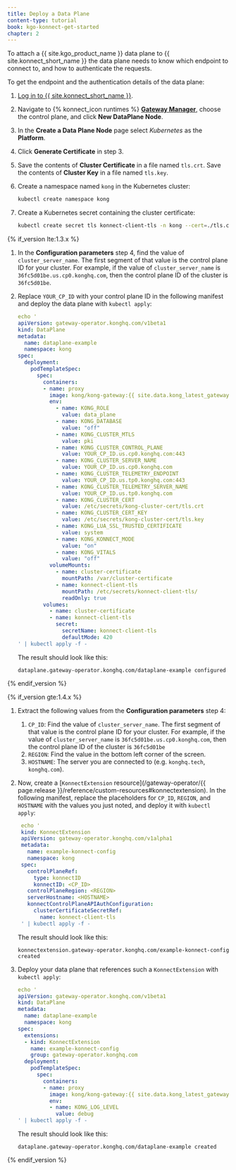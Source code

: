 ```yaml
---
title: Deploy a Data Plane
content-type: tutorial
book: kgo-konnect-get-started
chapter: 2
---
```


To attach a {{ site.kgo_product_name }} data plane to {{ site.konnect_short_name }} the data plane needs to know which endpoint to connect to, and how to authenticate the requests.

To get the endpoint and the authentication details of the data plane:

1. [Log in to {{ site.konnect_short_name }}](https://cloud.konghq.com/login).
1. Navigate to {% konnect_icon runtimes %} [**Gateway Manager**](https://cloud.konghq.com/gateway-manager), choose the control plane, and click **New DataPlane Node**.
1. In the **Create a Data Plane Node** page select *Kubernetes* as the **Platform**.
1. Click **Generate Certificate**  in step 3.
1. Save the contents of **Cluster Certificate** in a file named `tls.crt`. Save the contents of **Cluster Key** in a file named `tls.key`.
1. Create a namespace named `kong` in the Kubernetes cluster:

   ```bash
   kubectl create namespace kong
   ```
1. Create a Kubernetes secret containing the cluster certificate:

    ```bash
    kubectl create secret tls konnect-client-tls -n kong --cert=./tls.crt --key=./tls.key
    ```

{% if_version lte:1.3.x %}

1. In the **Configuration parameters** step 4, find the value of `cluster_server_name`. The first segment of that value is the control plane ID for your cluster. For example, if the value of `cluster_server_name` is `36fc5d01be.us.cp0.konghq.com`, then the control plane ID of the cluster is `36fc5d01be`.

1. Replace `YOUR_CP_ID` with your control plane ID in the following manifest and deploy the data plane with `kubectl apply`:

    ```yaml
    echo '
    apiVersion: gateway-operator.konghq.com/v1beta1
    kind: DataPlane
    metadata:
      name: dataplane-example
      namespace: kong
    spec:
      deployment:
        podTemplateSpec:
          spec:
            containers:
            - name: proxy
              image: kong/kong-gateway:{{ site.data.kong_latest_gateway.ee-version }}
              env:
                - name: KONG_ROLE
                  value: data_plane
                - name: KONG_DATABASE
                  value: "off"
                - name: KONG_CLUSTER_MTLS
                  value: pki
                - name: KONG_CLUSTER_CONTROL_PLANE
                  value: YOUR_CP_ID.us.cp0.konghq.com:443
                - name: KONG_CLUSTER_SERVER_NAME
                  value: YOUR_CP_ID.us.cp0.konghq.com
                - name: KONG_CLUSTER_TELEMETRY_ENDPOINT
                  value: YOUR_CP_ID.us.tp0.konghq.com:443
                - name: KONG_CLUSTER_TELEMETRY_SERVER_NAME
                  value: YOUR_CP_ID.us.tp0.konghq.com
                - name: KONG_CLUSTER_CERT
                  value: /etc/secrets/kong-cluster-cert/tls.crt
                - name: KONG_CLUSTER_CERT_KEY
                  value: /etc/secrets/kong-cluster-cert/tls.key
                - name: KONG_LUA_SSL_TRUSTED_CERTIFICATE
                  value: system
                - name: KONG_KONNECT_MODE
                  value: "on"
                - name: KONG_VITALS
                  value: "off"
              volumeMounts:
                - name: cluster-certificate
                  mountPath: /var/cluster-certificate
                - name: konnect-client-tls
                  mountPath: /etc/secrets/konnect-client-tls/
                  readOnly: true
            volumes:
              - name: cluster-certificate
              - name: konnect-client-tls
                secret:
                  secretName: konnect-client-tls
                  defaultMode: 420
    ' | kubectl apply -f -
    ```

    The result should look like this:

    ```text
    dataplane.gateway-operator.konghq.com/dataplane-example configured
    ```

{% endif_version %}

{% if_version gte:1.4.x %}

1. Extract the following values from the **Configuration parameters** step 4:
   1. `CP_ID`: Find the value of `cluster_server_name`. The first segment of that value is the control plane ID for your cluster. For example, if the value of `cluster_server_name` is `36fc5d01be.us.cp0.konghq.com`, then the control plane ID of the cluster is `36fc5d01be`
   1. `REGION`:  Find the value in the bottom left corner of the screen.
   1. `HOSTNAME`:  The server you are connected to (e.g. `konghq.tech`, `konghq.com`).

2. Now, create a [`KonnectExtension` resource](/gateway-operator/{{ page.release }}/reference/custom-resources#konnectextension). In the following manifest, replace the placeholders for `CP_ID`, `REGION`, and `HOSTNAME` with the values you just noted, and deploy it with `kubectl apply`:

   ```yaml
    echo '
    kind: KonnectExtension
    apiVersion: gateway-operator.konghq.com/v1alpha1
    metadata:
      name: example-konnect-config
      namespace: kong
    spec:
      controlPlaneRef:
        type: konnectID
        konnectID: <CP_ID>
      controlPlaneRegion: <REGION>
      serverHostname: <HOSTNAME>
      konnectControlPlaneAPIAuthConfiguration:
        clusterCertificateSecretRef:
          name: konnect-client-tls
    ' | kubectl apply -f -
    ```

    The result should look like this:

    ```text
    konnectextension.gateway-operator.konghq.com/example-konnect-config created
    ```

3. Deploy your data plane that references such a `KonnectExtension` with `kubectl apply`:

    ```yaml
    echo '
    apiVersion: gateway-operator.konghq.com/v1beta1
    kind: DataPlane
    metadata:
      name: dataplane-example
      namespace: kong
    spec:
      extensions:
      - kind: KonnectExtension
        name: example-konnect-config
        group: gateway-operator.konghq.com
      deployment:
        podTemplateSpec:
          spec:
            containers:
            - name: proxy
              image: kong/kong-gateway:{{ site.data.kong_latest_gateway.ee-version }}
              env:
              - name: KONG_LOG_LEVEL
                value: debug
    ' | kubectl apply -f -
    ```

    The result should look like this:

    ```text
    dataplane.gateway-operator.konghq.com/dataplane-example created
    ```

{% endif_version %}
